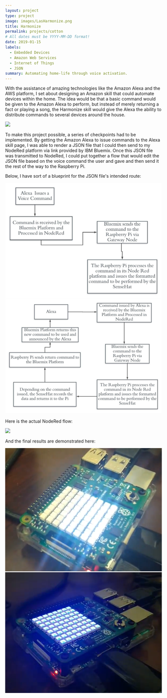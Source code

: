 ```yaml
---
layout: project
type: project
image: images/LasHarmonize.png
title: Harmonize
permalink: projects/cotton
# All dates must be YYYY-MM-DD format!
date: 2019-01-15
labels:
  - Embedded Devices
  - Amazon Web Services
  - Internet of Things
  - JSON
summary: Automating home-life through voice activation. 
---
```


With the assistance of amazing technologies like the Amazon Alexa and the AWS platform, I set about designing an Amazon skill that could automate devices within the home. The idea would be that a basic command would be given to the Amazon Alexa to perform, but instead of merely returning a fact or playing a song, the Harmonize skill would give the Alexa the ability to distribute commands to several devices around the house. 

<img class="ui image" src="{{ site.baseurl }}/images/AlexaPlatform.PNG">

To make this project possible, a series of checkpoints had to be implemented. By getting the Amazon Alexa to issue commands to the Alexa skill page, I was able to render a JSON file that I could then send to my NodeRed platform via link provided by IBM Bluemix. Once this JSON file was transmitted to NodeRed, I could put together a flow that would edit the JSON file based on the voice command the user and gave and then send it the rest of the way to the Raspberry Pi. 

Below, I have sort of a blueprint for the JSON file's intended route:


<div class="ui small rounded images">
  <img class="ui image" src="../images/HarmonizewoReturn (1).jpeg">
  <img class="ui image" src="../images/HarmonizewoReturn (2).jpeg">
</div>


Here is the actual NodeRed flow:

<img class="ui image" src="{{ site.baseurl }}/images/NodeRedFlow.PNG">

And the final results are demonstrated here:

<div class="ui small rounded images">
  <img class="ui image" src="../images/PiForHello.PNG">
  <img class="ui image" src="../images/BlueBurn.PNG">
</div>
